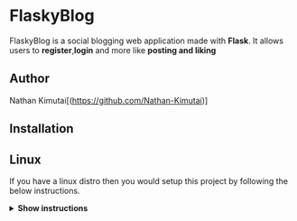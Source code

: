 # FlaskyBlog

FlaskyBlog is a social blogging web application made with **Flask**. It allows users to **register**,**login** and more like **posting and liking**

## Author
Nathan Kimutai[(https://github.com/Nathan-Kimutai)]

## Installation

## Linux
If you have a linux distro then you would setup this project by following the below instructions.

<details><summary><b>Show instructions</b></summary>

1. Clone the repository to your local machine
```sh
$ git clone https://github.com/Nathan-Kimutai/Flasky
```

2. Change the working directory to the cloned application
```bash
cd Flasky
```

3. Install all the requirements
```bash
pip3 install -r requirements.txt
```

